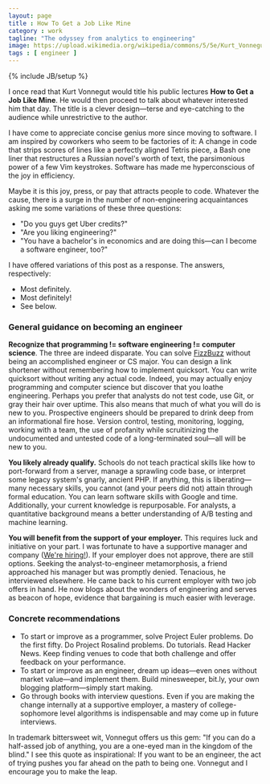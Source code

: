 ```yaml
---
layout: page
title : How To Get a Job Like Mine
category : work
tagline: "The odyssey from analytics to engineering"
image: https://upload.wikimedia.org/wikipedia/commons/5/5e/Kurt_Vonnegut_1972.jpg
tags : [ engineer ]
---
```


{% include JB/setup %}

I once read that Kurt Vonnegut would title his public lectures **How to Get a Job Like Mine**.
He would then proceed to talk about whatever interested him that day.
The title is a clever design&#8212;terse and eye-catching to the audience while unrestrictive to the author.

I have come to appreciate concise genius more since moving to software. I am inspired by coworkers who seem to be factories of it:
A change in code that strips scores of lines like a perfectly aligned Tetris piece,
a Bash one liner that restructures a Russian novel's worth of text, the parsimonious power of a few Vim keystrokes.
Software has made me hyperconscious of the joy in efficiency.

Maybe it is this joy, press, or pay that attracts people to code. Whatever the cause, there is a surge in the number of 
non-engineering acquaintances asking me some variations of these three questions:

- "Do you guys get Uber credits?"
- "Are you liking engineering?"
- "You have a bachelor's in economics and are doing this&#8212;can I become a software engineer, too?"

I have offered variations of this post as a response. The answers, respectively:

- Most definitely.
- Most definitely!
- See below.

### General guidance on becoming an engineer

**Recognize that programming != software engineering != computer science**. The three are indeed disparate. You can solve [FizzBuzz](http://c2.com/cgi/wiki?FizzBuzzTest)
without being an accomplished engineer or CS major. You can design a link shortener without remembering how to implement quicksort. You can write quicksort without writing any actual code. 
Indeed, you may actually enjoy programming and computer science but discover that you loathe engineering. Perhaps you prefer that analysts do not test code, use Git, or gray their hair over uptime.
This also means that much of what you will do is new to you. Prospective engineers should be prepared to drink deep from an informational fire hose. Version control, testing, 
monitoring, logging, working with a team, the use of profanity while scruitinizing the undocumented and untested code of a long-terminated soul&#8212;all will be new to you.

**You likely already qualify.** Schools do not teach practical skills like how to port-forward from a server, manage a sprawling code base, or interpret some legacy system's gnarly, ancient PHP. 
If anything, this is liberating&#8212;many necessary skills, you cannot (and your peers did not) attain through formal education. You can learn software skills with Google and time. 
Additionally, your current knowledge is repurposable. For analysts, a quantitative background means a better understanding of A/B testing and machine learning.

**You will benefit from the support of your employer.** This requires luck and initiative on your part. I was fortunate to have a supportive manager and company ([We're hiring!](https://www.uber.com/jobs)).
If your employer does not approve, there are still options. Seeking the analyst-to-engineer metamorphosis, a friend approached his manager but was promptly denied.
Tenacious, he interviewed elsewhere. He came back to his current employer with two job offers in hand. 
He now blogs about the wonders of engineering and serves as beacon of hope, evidence that bargaining is much easier with leverage.

### Concrete recommendations

- To start or improve as a programmer, solve Project Euler problems. Do the first fifty. Do Project Rosalind problems. Do tutorials. Read Hacker News. Keep finding venues to code that both challenge and offer feedback on your performance.
- To start or improve as an engineer, dream up ideas&#8212;even ones without market value&#8212;and implement them. Build minesweeper, bit.ly, your own blogging platform&#8212;simply start making.
- Go through books with interview questions. Even if you are making the change internally at a supportive employer, a mastery of college-sophomore level algorithms is indispensable and may come up in future interviews.

In trademark bittersweet wit, Vonnegut offers us this gem: "If you can do a half-assed job of anything, you are a one-eyed man in the kingdom of the blind."
I see this quote as inspirational: If you want to be an engineer, the act of trying pushes you far ahead on the path to being one. Vonnegut and I encourage you to make the leap.

